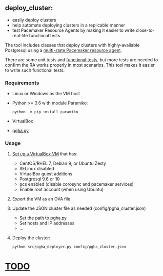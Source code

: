 ## deploy_cluster:

- easily deploy clusters
- help automate deploying clusters in a replicable manner
- test Pacemaker Resource Agents by making it easier to write close-to-real-life
functional tests

The tool includes classes that deploy clusters with highly-available 
Postgresql using a [multi-state Pacemaker resource agent](https://github.com/ulodciv/pgha). 

There are some unit tests and
[functional tests](https://github.com/ulodciv/deploy_cluster/wiki/Functional-Tests),
but more tests are needed to confirm the RA works properly in most scenarios. 
This tool makes it easier to write such functional tests.

### Requirements

- Linux or Windows as the VM host
- Python >= 3.6 with module Paramiko:
  
      python -m pip install paramiko
      
- VirtualBox
- [pgha.py](https://github.com/ulodciv/pgha)

### Usage

1. [Set up a VirtualBox VM](https://docs.google.com/spreadsheets/d/11X_08SDureZ3w_JtihwkJca39ldbIaz9yn7CZgZM9a8/edit?usp=sharing) that has:
    - CentOS/RHEL 7, Debian 9, or Ubuntu Zesty
    - SELinux disabled
    - VirtualBox guest additions
    - Postgresql 9.6 or 10 
    - pcs enabled (disable corosync and pacemaker services)
    - Enable root account (when using Ubuntu)
    
1. Export the VM as an OVA file 
    
1. Update the JSON cluster file as needed (config/pgha_cluster.json)
    - Set the path to pgha.py
    - Set hosts and IP addresses
    - ...

1. Deploy the cluster: 
   
       python src/pgha_deployer.py config/pgha_cluster.json

# [TODO](https://github.com/ulodciv/deploy_cluster/wiki/TODO)
